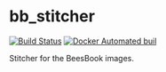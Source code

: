 # bb_stitcher
[![Build Status](https://travis-ci.com/gitmirgut/bb_stitcher.svg?token=w8m1uPToUztaVH4ZjPGD&branch=master)](https://travis-ci.com/gitmirgut/bb_stitcher)
[![Docker Automated buil](https://img.shields.io/docker/automated/jrottenberg/ffmpeg.svg)](https://hub.docker.com/r/gitmirgut/ubuntu_python_opencv/)

Stitcher for the BeesBook images.

